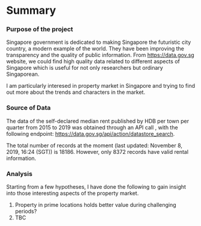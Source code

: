 
# Summary


### Purpose of the project
Singapore government is dedicated to making Singapore the futuristic city country, a modern example of the world.
They have been improving the transparency and the quality of public information. From https://data.gov.sg website, we could find high quality data related to different aspects of Singapore which is useful for not only researchers but ordinary Singaporean. 

I am particularly interesed in property market in Singapore and trying to find out more about the trends and characters in the market. 

### Source of Data
The data of the self-declared median rent published by HDB per town per quarter from 2015 to 2019 was obtained through an API call , with the following endpoint: https://data.gov.sg/api/action/datastore_search. 

The total number of records at the moment (last updated: November 8, 2019, 16:24 (SGT)) is 18186. However, only 8372 records have valid rental information.

### Analysis
Starting from a few hypotheses, I have done the following to gain insight into those interesting aspects of the property market. 
1. Property in prime locations holds better value during challenging periods?
2. TBC



  


